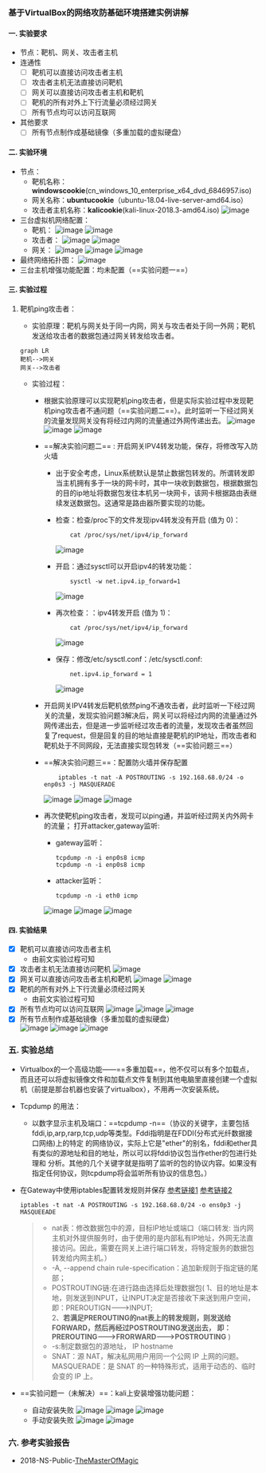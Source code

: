### 基于VirtualBox的网络攻防基础环境搭建实例讲解
#### 一. 实验要求
- 节点：靶机、网关、攻击者主机
- 连通性
    - [ ] 靶机可以直接访问攻击者主机
    - [ ] 攻击者主机无法直接访问靶机
    - [ ] 网关可以直接访问攻击者主机和靶机
    - [ ] 靶机的所有对外上下行流量必须经过网关
    - [ ] 所有节点均可以访问互联网
- 其他要求
    - [ ] 所有节点制作成基础镜像（多重加载的虚拟硬盘）
#### 二. 实验环境
- 节点：
    - 靶机名称：**windowscookie**(cn_windows_10_enterprise_x64_dvd_6846957.iso)
    - 网关名称：**ubuntucookie**（ubuntu-18.04-live-server-amd64.iso）
    - 攻击者主机名称：**kalicookie**(kali-linux-2018.3-amd64.iso)
        ![image](https://note.youdao.com/yws/public/resource/d3d5cd790cd89d5053dea9f779cc7154/xmlnote/WEBRESOURCE63b80a3854964896ceda901f6eefcefa/21266)
- 三台虚拟机网络配置：
    - 靶机：
        ![image](https://note.youdao.com/yws/public/resource/d3d5cd790cd89d5053dea9f779cc7154/xmlnote/WEBRESOURCEea5cafb7bab8ede30bb3fa992823c0c8/21264)
        ![image](https://note.youdao.com/yws/public/resource/d3d5cd790cd89d5053dea9f779cc7154/xmlnote/WEBRESOURCE8cbff10db825e3bb1c3512ea5f42e368/21260)
    - 攻击者：
        ![image](https://note.youdao.com/yws/public/resource/d3d5cd790cd89d5053dea9f779cc7154/xmlnote/WEBRESOURCE19f33b9bea4e6921e63bf660b70b9ade/21267)
        ![image](https://note.youdao.com/yws/public/resource/d3d5cd790cd89d5053dea9f779cc7154/xmlnote/WEBRESOURCE5734715993566ee575fba68027827976/21262)
    - 网关：
        ![image](https://note.youdao.com/yws/public/resource/d3d5cd790cd89d5053dea9f779cc7154/xmlnote/WEBRESOURCEcdc6b833a3a5d35685df54424a2c4a14/21265)
        ![image](https://note.youdao.com/yws/public/resource/d3d5cd790cd89d5053dea9f779cc7154/xmlnote/WEBRESOURCEecb05535cb300ddfeb0532c8aa45a14e/21230)
        ![image](https://note.youdao.com/yws/public/resource/d3d5cd790cd89d5053dea9f779cc7154/xmlnote/WEBRESOURCE1cbc6d32d7426ce108a518f008fc8443/21228)
- 最终网络拓扑图：
    ![image](https://note.youdao.com/yws/public/resource/d3d5cd790cd89d5053dea9f779cc7154/xmlnote/WEBRESOURCE9fe3ea2b18e121120b5b5b98a26c0b75/21474)
- 三台主机增强功能配置：均未配置（==实验问题一==）
#### 三. 实验过程
1. 靶机ping攻击者：
    - 实验原理：靶机与网关处于同一内网，网关与攻击者处于同一外网；靶机发送给攻击者的数据包通过网关转发给攻击者。
    ```
    graph LR 
    靶机-->网关
    网关-->攻击者
    ```

    - 实验过程：
        - 根据实验原理可以实现靶机ping攻击者，但是实际实验过程中发现靶机ping攻击者不通问题（==实验问题二==）。此时监听一下经过网关的流量发现网关没有将经过内网的流量通过外网传递出去。
            ![image](https://note.youdao.com/yws/public/resource/d3d5cd790cd89d5053dea9f779cc7154/xmlnote/WEBRESOURCE1668853cd5938236df360fbdb7b6471c/21089)
            ![image](https://note.youdao.com/yws/public/resource/d3d5cd790cd89d5053dea9f779cc7154/xmlnote/WEBRESOURCE397d94c8a266bb4db02a10f13b47b246/21099)
            ![image](https://note.youdao.com/yws/public/resource/d3d5cd790cd89d5053dea9f779cc7154/xmlnote/F92D20AE69B746F88026A1CD7CE9AC9A/21344)
        - ==解决实验问题二== : 开启网关IPV4转发功能，保存，将修改写入防火墙
            - 出于安全考虑，Linux系统默认是禁止数据包转发的。所谓转发即当主机拥有多于一块的网卡时，其中一块收到数据包，根据数据包的目的ip地址将数据包发往本机另一块网卡，该网卡根据路由表继续发送数据包。这通常是路由器所要实现的功能。

            -  检查：检查/proc下的文件发现ipv4转发没有开启 (值为 0)：
            
                ```
                    cat /proc/sys/net/ipv4/ip_forward 
                ```
                ![image](https://note.youdao.com/yws/public/resource/d3d5cd790cd89d5053dea9f779cc7154/xmlnote/WEBRESOURCE54f8a47ae628f345d8ddfde3f500e4d0/21070)
            - 开启：通过sysctl可以开启ipv4的转发功能：
                ```
                    sysctl -w net.ipv4.ip_forward=1
                ```
                ![image](https://note.youdao.com/yws/public/resource/d3d5cd790cd89d5053dea9f779cc7154/xmlnote/WEBRESOURCE9d15f997e5446d248fd0c4adcd04a05c/21063)
            - 再次检查：：ipv4转发开启 (值为 1)：
                ```
                    cat /proc/sys/net/ipv4/ip_forward 
                ```
                ![image](https://note.youdao.com/yws/public/resource/d3d5cd790cd89d5053dea9f779cc7154/xmlnote/WEBRESOURCE7b0a0fbedcb30cc39b576ddc230fed8e/21066)
            - 保存：修改/etc/sysctl.conf：/etc/sysctl.conf:
                ```
                    net.ipv4.ip_forward = 1 
                ```
                ![image](https://note.youdao.com/yws/public/resource/d3d5cd790cd89d5053dea9f779cc7154/xmlnote/WEBRESOURCE44b97820769a95ba071472feaad6a27e/21086)
            
        - 开启网关IPV4转发后靶机依然ping不通攻击者，此时监听一下经过网关的流量，发现实验问题3解决后，网关可以将经过内网的流量通过外网传递出去，但是进一步监听经过攻击者的流量，发现攻击者虽然回复了request，但是回复的目的地址直接是靶机的IP地址，而攻击者和靶机处于不同网段，无法直接实现包转发（==实验问题三==）
        - ==解决实验问题三==：配置防火墙并保存配置

            ```
                iptables -t nat -A POSTROUTING -s 192.168.68.0/24 -o enp0s3 -j MASQUERADE
            ```

            ![image](https://note.youdao.com/yws/public/resource/d3d5cd790cd89d5053dea9f779cc7154/xmlnote/WEBRESOURCE2695c9def6734864e294aa8b3aef5d72/21206)
            ![image](https://note.youdao.com/yws/public/resource/d3d5cd790cd89d5053dea9f779cc7154/xmlnote/WEBRESOURCE6168eb6a834b2a4259591c205471144d/21318)
            ![image](https://note.youdao.com/yws/public/resource/d3d5cd790cd89d5053dea9f779cc7154/xmlnote/WEBRESOURCE28e7945d789ec38fde4e27728e313f09/21220)
        - 再次使靶机ping攻击者，发现可以ping通，并监听经过网关内外网卡的流量； 打开attacker,gateway监听:
            - gateway监听：
                ```
                tcpdump -n -i enp0s8 icmp
                tcpdump -n -i enp0s8 icmp
                ```
            - attacker监听：
    
                ```
                tcpdump -n -i eth0 icmp
                ```
            ![image](https://note.youdao.com/yws/public/resource/d3d5cd790cd89d5053dea9f779cc7154/xmlnote/WEBRESOURCEeafecb4dc50ffb32ffc5069cc834ed48/21208)
            ![image](https://note.youdao.com/yws/public/resource/d3d5cd790cd89d5053dea9f779cc7154/xmlnote/WEBRESOURCE645360f0f86aa5ff80e9327cbd3689c1/21209)
            ![image](https://note.youdao.com/yws/public/resource/d3d5cd790cd89d5053dea9f779cc7154/xmlnote/WEBRESOURCE06cdaa6b6e399412d7aead1487115b43/21212)
#### 四. 实验结果
- [x] 靶机可以直接访问攻击者主机
    - 由前文实验过程可知
- [x] 攻击者主机无法直接访问靶机
    ![image](https://note.youdao.com/yws/public/resource/d3d5cd790cd89d5053dea9f779cc7154/xmlnote/WEBRESOURCEc3339ce9bffc513436a8f49f01a597bd/21214)
- [x] 网关可以直接访问攻击者主机和靶机
    ![image](https://note.youdao.com/yws/public/resource/d3d5cd790cd89d5053dea9f779cc7154/xmlnote/WEBRESOURCEe077ae7f7f459660a4a8b739bf40966e/21384)
    ![image](https://note.youdao.com/yws/public/resource/d3d5cd790cd89d5053dea9f779cc7154/xmlnote/WEBRESOURCE66b8080f8787e66c4707106a59c7ce67/21385)
- [x] 靶机的所有对外上下行流量必须经过网关
    - 由前文实验过程可知
- [x] 所有节点均可以访问互联网
    ![image](https://note.youdao.com/yws/public/resource/d3d5cd790cd89d5053dea9f779cc7154/xmlnote/WEBRESOURCE3de0f83a22d6cd59d6147f71601b23a2/21394)
    ![image](https://note.youdao.com/yws/public/resource/d3d5cd790cd89d5053dea9f779cc7154/xmlnote/WEBRESOURCE25bdf0647d3c7ba3cfdc29acfab5861a/21395)
    ![image](https://note.youdao.com/yws/public/resource/d3d5cd790cd89d5053dea9f779cc7154/xmlnote/WEBRESOURCE034c72e2111ed098565032f42459f95b/21432)
- [x] 所有节点制作成基础镜像（多重加载的虚拟硬盘）    
    ![image](https://note.youdao.com/yws/public/resource/d3d5cd790cd89d5053dea9f779cc7154/xmlnote/WEBRESOURCE337ed98248d4e7ec8a083885133c2bf6/21484)
    ![image](https://note.youdao.com/yws/public/resource/d3d5cd790cd89d5053dea9f779cc7154/xmlnote/WEBRESOURCEe783b34ec70cd790deeb7200b06194ad/21483)
    ![image](https://note.youdao.com/yws/public/resource/d3d5cd790cd89d5053dea9f779cc7154/xmlnote/WEBRESOURCE2f8ab32c85f4ce9b907e16757a16eb78/21482)
    
### 五. 实验总结
- Virtualbox的一个高级功能——==多重加载==，他不仅可以有多个加载点，而且还可以将虚拟镜像文件和加载点文件复制到其他电脑里直接创建一个虚拟机（前提是那台机器也安装了virtualbox），不用再一次安装系统。
- Tcpdump 的用法：
    - 以数字显示主机及端口：==tcpdump -n==（协议的关键字，主要包括fddi,ip,arp,rarp,tcp,udp等类型。Fddi指明是在FDDI(分布式光纤数据接口网络)上的特定 的网络协议，实际上它是"ether"的别名，fddi和ether具有类似的源地址和目的地址，所以可以将fddi协议包当作ether的包进行处理和 分析。其他的几个关键字就是指明了监听的包的协议内容。如果没有指定任何协议，则tcpdump将会监听所有协议的信息包。）

- 在Gateway中使用iptables配置转发规则并保存
    [参考链接1](https://www.cnblogs.com/frankb/p/7427944.html)    [参考链接2](https://blog.csdn.net/xftony/article/details/80584251)
    ```
    iptables -t nat -A POSTROUTING -s 192.168.68.0/24 -o ens0p3 -j MASQUEEADE
    ```

    >- nat表：修改数据包中的源，目标IP地址或端口（端口转发: 当内网主机对外提供服务时，由于使用的是内部私有IP地址，外网无法直接访问。因此，需要在网关上进行端口转发，将特定服务的数据包转发给内网主机。）
    >- -A, --append chain rule-specification：追加新规则于指定链的尾部； 
    >- POSTROUTING链:在进行路由选择后处理数据包(
        1、目的地址是本地，则发送到INPUT，让INPUT决定是否接收下来送到用户空间，
     即：PREROUTIGN--->INPUT;  
        2、**若满足PREROUTING的nat表上的转发规则，则发送给FORWARD，然后再经过POSTROUTING发送出去，
     即：PREROUTING--->FRORWARD--->POSTROUTING**  )
    >- -s:制定数据包的源地址， IP hostname
    >- SNAT：源 NAT，解决私网用户用同一个公网 IP 上网的问题。
MASQUERADE：是 SNAT 的一种特殊形式，适用于动态的、临时会变的 IP 上。
- ==实验问题一（未解决）==：kali上安装增强功能问题：
    - 自动安装失败
    ![image](https://note.youdao.com/yws/public/resource/d3d5cd790cd89d5053dea9f779cc7154/xmlnote/WEBRESOURCE042e0d9065f27df0ac1a9b4cd2e98b0b/21439)
    ![image](https://note.youdao.com/yws/public/resource/d3d5cd790cd89d5053dea9f779cc7154/xmlnote/WEBRESOURCE954e80a7762ef70882b51cfff86c3415/21438)
    ![image](https://note.youdao.com/yws/public/resource/d3d5cd790cd89d5053dea9f779cc7154/xmlnote/WEBRESOURCE482b96cfcfee0ab85d11c299d4e26d57/21443)
    - 手动安装失败
    ![image](https://note.youdao.com/yws/public/resource/d3d5cd790cd89d5053dea9f779cc7154/xmlnote/WEBRESOURCE1ef6238a009481ad9e94ec0a56a39c57/21445)
    ![image](https://note.youdao.com/yws/public/resource/d3d5cd790cd89d5053dea9f779cc7154/xmlnote/WEBRESOURCEbaeae939806f291b71e5ca394c6c8490/21444)
### 六. 参考实验报告
- 2018-NS-Public-[TheMasterOfMagic](https://github.com/CUCCS/2018-NS-Public-TheMasterOfMagic/blob/62f9a992ca432c05c7e11436695f2bd4403ed85d/ns/chap0x01/基于VirtualBox的网络攻防基础环境搭建.md)
    